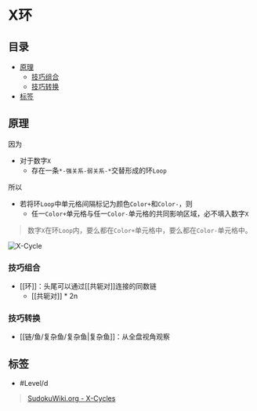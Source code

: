 # X环

<!-- START doctoc generated TOC please keep comment here to allow auto update -->
<!-- DON'T EDIT THIS SECTION, INSTEAD RE-RUN doctoc TO UPDATE -->
## 目录

- [原理](#%E5%8E%9F%E7%90%86)
  - [技巧组合](#%E6%8A%80%E5%B7%A7%E7%BB%84%E5%90%88)
  - [技巧转换](#%E6%8A%80%E5%B7%A7%E8%BD%AC%E6%8D%A2)
- [标签](#%E6%A0%87%E7%AD%BE)

<!-- END doctoc generated TOC please keep comment here to allow auto update -->

## 原理

因为
- 对于数字`X`
	- 存在一条`*-强关系-弱关系-*`交替形成的环`Loop`

所以
- 若将环`Loop`中单元格间隔标记为颜色`Color+`和`Color-`，则
	- 任一`Color+`单元格与任一`Color-`单元格的共同影响区域，必不填入数字`X`

> 数字`X`在环`Loop`内，要么都在`Color+`单元格中，要么都在`Color-`单元格中。

![X-Cycle](https://www.sudokuwiki.org/PuzImages/NiceL2.png)

###  技巧组合

- [[环]]：头尾可以通过[[共轭对]]连接的同数链
	- [[共轭对]] * 2n

###  技巧转换

- [[链/鱼/复杂鱼/复杂鱼|复杂鱼]]：从全盘视角观察

## 标签

- #Level/d

> [SudokuWiki.org - X-Cycles](https://www.sudokuwiki.org/X_Cycles)
